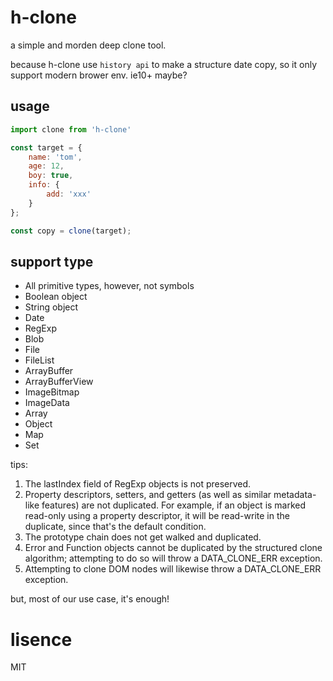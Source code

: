 # h-clone

a simple and morden deep clone tool.

because h-clone use `history api` to make a structure date copy, so it only support modern brower env. ie10+ maybe?

## usage

```js
import clone from 'h-clone'

const target = {
    name: 'tom',
    age: 12,
    boy: true,
    info: {
        add: 'xxx'
    }
};

const copy = clone(target);
```

## support type

- All primitive types, however, not symbols
- Boolean object
- String object
- Date
- RegExp
- Blob
- File
- FileList
- ArrayBuffer
- ArrayBufferView
- ImageBitmap
- ImageData
- Array
- Object
- Map
- Set

tips:

1. The lastIndex field of RegExp objects is not preserved.
2. Property descriptors, setters, and getters (as well as similar metadata-like features) are not duplicated. For example, if an object is marked read-only using a property descriptor, it will be read-write in the duplicate, since that's the default condition.
3. The prototype chain does not get walked and duplicated.
4. Error and Function objects cannot be duplicated by the structured clone algorithm; attempting to do so will throw a DATA_CLONE_ERR exception.
5. Attempting to clone DOM nodes will likewise throw a DATA_CLONE_ERR exception.

but, most of our use case, it's enough!

# lisence

MIT